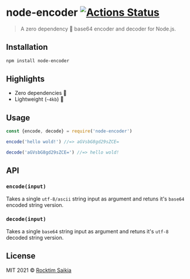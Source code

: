 # node-encoder [![Actions Status](https://github.com/rocktimsaikia/node-encoder/workflows/build/badge.svg)](https://github.com/rocktimsaikia/node-encoder/actions)

> A zero dependency :tada: base64 encoder and decoder for Node.js. 

## Installation
```bash
npm install node-encoder
```

## Highlights
- Zero dependencies 🎉
- Lightweight (`~4kb`) 🚀

## Usage

```js
const {encode, decode} = require('node-encoder')

encode('hello wold!') //=> aGVsbG8gd29sZCE=

decode('aGVsbG8gd29sZCE=') //=> hello wold!
```

## API

### `encode(input)`

Takes a single `utf-8/ascii` string input as argument and retuns it's `base64` encoded string version.

### `decode(input)`

Takes a single `base64` string input as argument and retuns it's `utf-8` decoded string version.

## License
MIT 2021 &copy; [Rocktim Saikia](https://rocktimsaikia.now.sh)
